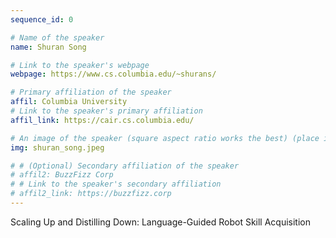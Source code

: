 ```yaml
---
sequence_id: 0

# Name of the speaker
name: Shuran Song

# Link to the speaker's webpage
webpage: https://www.cs.columbia.edu/~shurans/

# Primary affiliation of the speaker
affil: Columbia University
# Link to the speaker's primary affiliation
affil_link: https://cair.cs.columbia.edu/

# An image of the speaker (square aspect ratio works the best) (place in the `assets/img/speakers` directory)
img: shuran_song.jpeg

# # (Optional) Secondary affiliation of the speaker
# affil2: BuzzFizz Corp
# # Link to the speaker's secondary affiliation 
# affil2_link: https://buzzfizz.corp
---
```


<!-- Whatever you write below will show up as the speaker's bio -->

Scaling Up and Distilling Down: Language-Guided Robot Skill Acquisition

